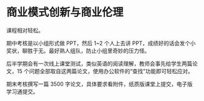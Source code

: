 # 商业模式创新与商业伦理

课程相对轻松。

期中考核是以小组形式做 PPT，然后 1~2 个人上去讲 PPT，成绩好的话会发个小奖状，聊胜于无。最好熟人组队，防止小组里奇妙的压力怪。

后半学期会有一次线上课堂测试，类似英语的阅读理解，教师会事先给学生两篇论文，15 个问题全部取自这两篇论文，使用办公软件的“查找”功能即可轻松应对。

期末考核撰写一篇 3500 字论文，具体要求看附件，纸质版课堂上提交，电子版学习通提交。